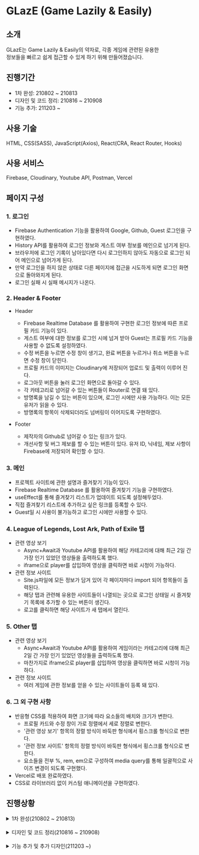 # GLazE (Game Lazily & Easily)

## 소개
GLazE는 Game Lazily & Easily의 약자로, 각종 게임에 관련된 유용한  
정보들을 빠르고 쉽게 접근할 수 있게 하기 위해 만들어졌습니다.

## 진행기간
* 1차 완성: 210802 ~ 210813
* 디자인 및 코드 정리: 210816 ~ 210908
* 기능 추가: 211203 ~

## 사용 기술
HTML, CSS(SASS), JavaScript(Axios), React(CRA, React Router, Hooks)

## 사용 서비스
Firebase, Cloudinary, Youtube API, Postman, Vercel

## 페이지 구성
### 1. 로그인
* Firebase Authentication 기능을 활용하여 Google, Github, Guest 로그인을 구현하였다. 
* History API를 활용하여 로그인 정보와 게스트 여부 정보를 메인으로 넘기게 된다.
* 브라우저에 로그인 기록이 남아있다면 다시 로그인하지 않아도 자동으로 로그인 되어 메인으로 넘어가게 된다.
* 만약 로그인을 하지 않은 상태로 다른 페이지에 접근을 시도하게 되면 로그인 화면으로 돌아와지게 된다.
* 로그인 실패 시 실패 메시지가 나온다.

### 2. Header & Footer

* Header
   * Firebase Realtime Database 를 활용하여 구현한 로그인 정보에 따른 프로필 카드 기능이 있다.
   * 게스트 여부에 대한 정보를 로그인 시에 넘겨 받아 Guest는 프로필 카드 기능을 사용할 수 없도록 설정하였다.
   * 수정 버튼을 누르면 수정 창이 생기고, 완료 버튼을 누르거나 취소 버튼을 누르면 수정 창이 닫힌다.
   * 프로필 카드의 이미지는 Cloudinary에 저장되어 업로드 및 출력이 이루어 진다.
   * 로그아웃 버튼을 눌러 로그인 화면으로 돌아갈 수 있다.
   * 각 카테고리로 넘어갈 수 있는 버튼들이 Router로 연결 돼 있다.
   * 방명록을 남길 수 있는 버튼이 있으며, 로그인 시에만 사용 가능하다. 이는 모든 유저가 읽을 수 있다.
   * 방명록의 항목이 삭제되더라도 넘버링이 이어지도록 구현하였다.

* Footer
   * 제작자의 Github로 넘어갈 수 있는 링크가 있다.
   * 개선사항 및 버그 제보를 할 수 있는 버튼이 있다. 유저 ID, 닉네임, 제보 사항이 Firebase에 저장되어 확인할 수 있다. 

### 3. 메인
* 프로젝트 사이트에 관한 설명과 즐겨찾기 기능이 있다.
* Firebase Realtime Database 를 활용하여 즐겨찾기 기능을 구현하였다.
* useEffect를 통해 즐겨찾기 리스트가 업데이트 되도록 설정해두었다.
* 직접 즐겨찾기 리스트에 추가하고 싶은 링크를 등록할 수 있다.
* Guest일 시 사용이 불가능하고 로그인 시에만 사용할 수 있다.

### 4. League of Legends, Lost Ark, Path of Exile 탭
* 관련 영상 보기
   * Async+Await과 Youtube API를 활용하여 해당 카테고리에 대해 최근 2일 간 가장 인기 있었던 영상들을 출력하도록 했다.
   * iframe으로 player를 삽입하여 영상을 클릭하면 바로 시청이 가능하다.
* 관련 정보 사이트
   * Site.js파일에 모든 정보가 담겨 있어 각 페이지마다 import 되어 항목들이 출력된다.
   * 해당 탭과 관련해 유용한 사이트들이 나열되는 곳으로 로그인 상태일 시 즐겨찾기 목록에 추가할 수 있는 버튼이 생긴다.
   * 로고를 클릭하면 해당 사이트가 새 탭에서 열린다.

### 5. Other 탭
* 관련 영상 보기
  * Async+Await과 Youtube API를 활용하여 게임이라는 카테고리에 대해 최근 2일 간 가장 인기 있었던 영상들을 출력하도록 했다.
  * 마찬가지로 iframe으로 player를 삽입하여 영상을 클릭하면 바로 시청이 가능하다.
* 관련 정보 사이트
  * 여러 게임에 관한 정보를 얻을 수 있는 사이트들이 등록 돼 있다.

### 6. 그 외 구현 사항
* 반응형 CSS를 적용하여 화면 크기에 따라 요소들의 배치와 크기가 변한다.
   * 프로필 카드와 수정 창이 가로 정렬에서 세로 정렬로 변한다.
   * '관련 영상 보기' 항목의 정렬 방식이 바둑판 형식에서 횡스크롤 형식으로 변한다.
   * '관련 정보 사이트' 항목의 정렬 방식이 바둑판 형식에서 횡스크롤 형식으로 변한다.
   * 요소들을 전부 %, rem, em으로 구성하여 media query를 통해 일괄적으로 사이즈 변경이 되도록 구현했다.
* Vercel로 배포 완료하였다.
* CSS로 라이브러리 없이 커스텀 애니메이션을 구현하였다.

## 진행상황

<details>
<summary>1차 완성(210802 ~ 210813)</summary>
<br />
<details>
<summary>210802</summary>
  
* 웹페이지 제작을 위한 초기세팅
* Youtube API 연결
* Main 페이지 추가
</details>

<details>
<summary>210803</summary>
  
* Authentication을 위한 Firebase 연결  
* LostArk, LOL, POE, ETC 페이지 추가 + 각 페이지에 관련 Youtube 목록 연결  
* Header 업데이트, 배경이미지 추가  
</details>

<details>
<summary>210804</summary>

* Firebase를 통한 Authentication (구글, 깃허브, 게스트) 및 로그아웃 구현  
* History를 활용하여 라우터 간 이동 시에도 로그인 정보가 유지되도록 구현   
* 로그아웃을 하거나 비로그인 상태로 페이지 진입 시도 시 History를 활용하여  
Login화면으로 넘어가도록 구현  
* Header, body, title 업데이트
</details>
 
<details>
<summary>210805</summary>

* 프로필 만들기 기능 구현  
* Firebase를 활용하여 로그인 정보에 따라 프로필 정보가 유지되도록 하고,  
Guest로 로그인 시 프로필 기능 이용 불가하도록 구현  
* History를 활용하여 라우터 간 이동 시에도 프로필 정보가 유지되도록 구현  
* Cloudinary를 활용하여 프로필 이미지 업로드 기능 구현, 프로필 이미지 업로드 중 설정완료 버튼 비활성화  
* 프로필 수정 중 새 프로필 이미지를 업로드 하지 않을 시 이전에 업로드한 프로필로 유지되도록 구현  
</details>
  
<details>
<summary>210806</summary>

* 탭 별로 관련 Youtube 영상이 나열되도록 구현하고 css 적용   
* Youtube 항목 선택 시 Player가 오버레이되어 영상이 재생되도록 구현  
* 자주 사용하는 색상들을 variable화 하여 이를 import 하며 디자인 시작  
</details>

<details>
<summary>210809</summary>

* Header와 프로필 카드 코드 정리 및 작동 버그 수정  
* Header와 프로필 카드 디자인  
* data 폴더 안에 Sites.js를 만들어 각 카테고리와 관련된 사이트들에 대한 정보를 담고,  
map을 통해 각 페이지에 연결, 구현  
* Footer 디자인  
</details>

<details>
<summary>210810</summary>

* 각 페이지에서 사이트를 북마크에 추가하면 Firebase에 저장되도록 구현  
* 저장된 북마크를 Main에서 확인하고 클릭하여 링크로 넘어가거나 삭제할 수 있도록 구현  
* 몇 개의 useEffect에 dependency를 추가하여 불필요한 render가 발생하지 않도록 수정
</details>

<details>
<summary>210811</summary>

* 코드 효율성 개편, Main 내용 추가  
* NeoDGM 폰트 추가, Main 디자인, 페이지 전체적으로 색감 수정 및 디자인  
</details>

<details>
<summary>210812</summary>

* 불필요한 코드 정리  
* 모든 페이지 디자인 개편  
* CSS의 폰트 및 여러 부분에 대해 px을 em 혹은 rem으로 수정 
</details>
  
<details>
<summary>210813</summary>

* Guest로 로그인 시 북마크 기능 이용 불가하도록 구현  
* Guest로 로그인 시 Logout 버튼이 아닌 login 버튼이 나오도록 수정  
* Title을 Info Portal에서 GLazE로 변경  
* Vercel을 통해 사이트 배포 완료  
* 기타 CSS  
</details>

</details>

<br />

<details>
<summary>디자인 및 코드 정리(210816 ~ 210908)</summary>
<br />
<details>
<summary>210816~210823</summary>

* 210816
  * px단위로 작성된 css 대부분을 em으로 수정  
  * 코드 부분 정리
* 210817
  * media query를 활용하여 화면 크기가 작아질 시 정렬 방식 변경  
  * 기타 CSS
* 210818
  * min-width를 제거하고 작은 화면 크기에도 맞게 반응형 웹 업데이트
  * 기타 CSS
* 210819
  * media query breakpoint를 새로 설정
  * 기타 CSS
* 210820
  * 반응형 CSS 추가 적용
  * Header, sitelist css 버그 수정
  * 기타 CSS
* 210823
  * 불필요하게 렌더되는 코드 memo로 개선
  * 북마크를 지워도 새로고침 전까지 사라지지 않던 버그 수정
</details>

<details>
<summary>210824</summary>
  
* 메인페이지에 사용자가 직접 원하는 사이트를 즐겨찾기로 등록할 수 있는 기능 구현
* 즐겨찾기를 추가할 때 firebase에서 id값을 즐겨찾기 항목 갯수에 따라 부여하도록 개편하여
  중복 id를 피하고 다른 항목이 영향을 받지 않도록 수정
* Guest가 사용할 수 있는 기능 추가 제한

</details>

<details>
<summary>210826</summary>
  
* 즐겨찾기 목록 크기 조정, 링크 주소가 나오도록 구현
* 고정 수치를 제외한 모든 px 단위 rem으로 변경
* 여러 작동 시 발생하는 error와 warning 등 해결
* 기타 CSS
</details>

<details>
<summary>210827~210830</summary>

* 210827
  * Header 메뉴 크기 변경
  * 작은 화면에서 이용하기 더 편하게 최적화
* 210830
  * 터치화면 환경에서 북마크 표시가 제대로 작동하도록 수정
</details>

<details>
<summary>210908</summary>
  
* Guest로 로그인 시 북마크 기능이 사용가능하던 현상 수정
* 코드 부분 간결화
* Main의 즐겨찾기 기능 설명 내용 추가
</details>

</details>

<br />

<details>
<summary>기능 추가 및 추가 디자인(211203 ~)</summary>
<br/>
<details>
<summary>211203</summary>
  
* 잘못된 접근 시 alert를 출력하고, 메인화면으로 돌아가도록 구현
* 프로필 이미지를 새 창에서 확인하는 기능 추가
* Guest로 로그인 시 즐겨찾기 사용 불가 하다는 문구 추가
</details>

<details>
<summary>211206</summary>
  
* Footer에 건의사항 및 버그 제보 버튼 추가 및 작업 중
* Modal Component 작업 중
</details>

<details>
<summary>211207</summary>
  
* Modal Component 작업 중
</details>

<details>
<summary>211208</summary>
  
* Modal Component 작업 완료
* 건의사항 및 버그 제보 기능 구현 중
</details>

<details>
<summary>211209</summary>
  
* 건의사항 및 버그 제보 기능 구현 완료
* 게스트로 로그인 시 제보 기능 사용 불가하도록 구현
* Main에 기능 관련하여 설명 추가
</details>

<details>
<summary>211213</summary>
  
* 유튜브 영상 재생 중 리스트에 hover 시 플레이어 크기가 바뀌던 버그 수정
* 로그인 페이지에 로그인 시 사용할 수 있는 추가 기능에 대한 설명 추가
* 기타 CSS
</details>

<details>
<summary>211214</summary>
  
* 건의사항 및 버그 제보 시 모달창이 현재 화면 기준으로 중앙에 뜨고, 스크롤이 불가능하도록 수정
* 기타 CSS
</details>

<details>
<summary>211215~211216</summary>
  
* 방명록 컴포넌트 추가
* 방명록 목록 구현 중
</details>

<details>
<summary>211217</summary>
  
* 방명록 목록 추가
* 방명록 쓰기 기능 추가
* 방명록 읽기 기능 구현 중
</details>

<details>
<summary>211218</summary>
  
* 방명록 기능 추가 완료
* 디자인 
</details>

<details>
<summary>211219~211220</summary>
  
* import 오류로 인한 버그 수정
</details>

<details>
<summary>211221</summary>
  
* 로그인 페이지, 방명록, 유튜브 플레이어, 건의사항 제보 기능 등에 애니메이션 추가
* 로그인 시도 중이나 유튜브 영상 시청 중과 같은 특정 상황에서 오류를 일으킬 만한 상호 작용이 비활성화 되도록 구현
</details>
  
<details>
<summary>211222</summary>
  
* 좋아요 버튼 구현 중
</details>

</details>
